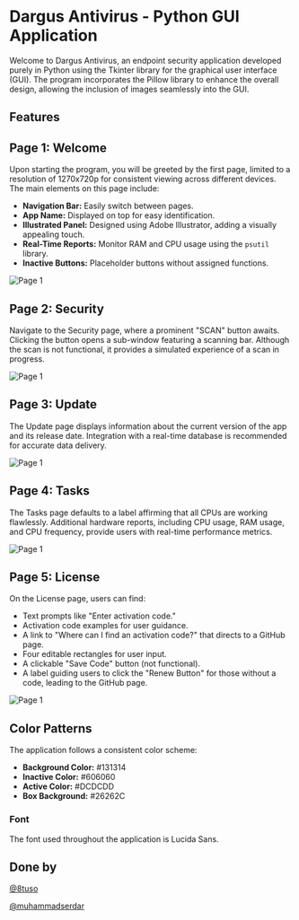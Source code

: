 # Dargus Antivirus - Python GUI Application

Welcome to Dargus Antivirus, an endpoint security application developed purely in Python using the Tkinter library for the graphical user interface (GUI). The program incorporates the Pillow library to enhance the overall design, allowing the inclusion of images seamlessly into the GUI.

## Features




## Page 1: Welcome

Upon starting the program, you will be greeted by the first page, limited to a resolution of 1270x720p for consistent viewing across different devices. The main elements on this page include:

- **Navigation Bar:** Easily switch between pages.
- **App Name:** Displayed on top for easy identification.
- **Illustrated Panel:** Designed using Adobe Illustrator, adding a visually appealing touch.
- **Real-Time Reports:** Monitor RAM and CPU usage using the `psutil` library.
- **Inactive Buttons:** Placeholder buttons without assigned functions.





![Page 1](Preview/1.PNG)




## Page 2: Security

Navigate to the Security page, where a prominent "SCAN" button awaits. Clicking the button opens a sub-window featuring a scanning bar. Although the scan is not functional, it provides a simulated experience of a scan in progress.





![Page 1](Preview/2.PNG)




## Page 3: Update

The Update page displays information about the current version of the app and its release date. Integration with a real-time database is recommended for accurate data delivery.





![Page 1](Preview/3.PNG)




## Page 4: Tasks

The Tasks page defaults to a label affirming that all CPUs are working flawlessly. Additional hardware reports, including CPU usage, RAM usage, and CPU frequency, provide users with real-time performance metrics.





![Page 1](Preview/4.PNG)




## Page 5: License

On the License page, users can find:

- Text prompts like "Enter activation code."
- Activation code examples for user guidance.
- A link to "Where can I find an activation code?" that directs to a GitHub page.
- Four editable rectangles for user input.
- A clickable "Save Code" button (not functional).
- A label guiding users to click the "Renew Button" for those without a code, leading to the GitHub page.




![Page 1](Preview/5.PNG)






## Color Patterns

The application follows a consistent color scheme:

- **Background Color:** #131314
- **Inactive Color:** #606060
- **Active Color:** #DCDCDD
- **Box Background:** #26262C





### Font

The font used throughout the application is Lucida Sans.


## Done by
[@8tuso](https://github.com/8tuso)

[@muhammadserdar](https://github.com/muhammadserdar)
